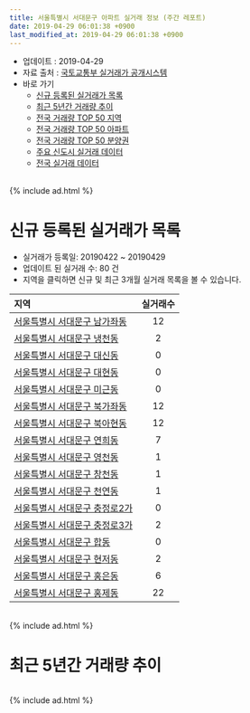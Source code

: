 ```yaml
---
title: 서울특별시 서대문구 아파트 실거래 정보 (주간 레포트)
date: 2019-04-29 06:01:38 +0900
last_modified_at: 2019-04-29 06:01:38 +0900
---
```


* 업데이트 : 2019-04-29
* 자료 출처 : [국토교통부 실거래가 공개시스템](http://rt.molit.go.kr)
* 바로 가기
    * [신규 등록된 실거래가 목록](#신규-등록된-실거래가-목록)
    * [최근 5년간 거래량 추이](#최근-5년간-거래량-추이)
    * [전국 거래량 TOP 50 지역](https://inasie.github.io/apt-trade-info/최근-3개월-전국에서-가장-거래가-많이-발생한-지역)
    * [전국 거래량 TOP 50 아파트](https://inasie.github.io/apt-trade-info/최근-3개월-전국에서-가장-거래가-많이-발생한-아파트)
    * [전국 거래량 TOP 50 분양권](https://inasie.github.io/apt-trade-info/최근-3개월-전국에서-가장-거래가-많이-발생한-분양권)
    * [주요 신도시 실거래 데이터](https://inasie.github.io/apt-trade-info/주요-신도시)
    * [전국 실거래 데이터](https://inasie.github.io/apt-trade-info/전국)

<br>
{% include ad.html %}
<br>

# 신규 등록된 실거래가 목록
* 실거래가 등록일: 20190422 ~ 20190429
* 업데이트 된 실거래 수: 80 건
* 지역을 클릭하면 신규 및 최근 3개월 실거래 목록을 볼 수 있습니다.


|지역|실거래수|
|:---|:---:|
|[서울특별시 서대문구 남가좌동](https://inasie.github.io/apt-trade-info/서울특별시-서대문구-남가좌동)|12|
|[서울특별시 서대문구 냉천동](https://inasie.github.io/apt-trade-info/서울특별시-서대문구-냉천동)|2|
|[서울특별시 서대문구 대신동](https://inasie.github.io/apt-trade-info/서울특별시-서대문구-대신동)|0|
|[서울특별시 서대문구 대현동](https://inasie.github.io/apt-trade-info/서울특별시-서대문구-대현동)|0|
|[서울특별시 서대문구 미근동](https://inasie.github.io/apt-trade-info/서울특별시-서대문구-미근동)|0|
|[서울특별시 서대문구 북가좌동](https://inasie.github.io/apt-trade-info/서울특별시-서대문구-북가좌동)|12|
|[서울특별시 서대문구 북아현동](https://inasie.github.io/apt-trade-info/서울특별시-서대문구-북아현동)|12|
|[서울특별시 서대문구 연희동](https://inasie.github.io/apt-trade-info/서울특별시-서대문구-연희동)|7|
|[서울특별시 서대문구 영천동](https://inasie.github.io/apt-trade-info/서울특별시-서대문구-영천동)|1|
|[서울특별시 서대문구 창천동](https://inasie.github.io/apt-trade-info/서울특별시-서대문구-창천동)|1|
|[서울특별시 서대문구 천연동](https://inasie.github.io/apt-trade-info/서울특별시-서대문구-천연동)|1|
|[서울특별시 서대문구 충정로2가](https://inasie.github.io/apt-trade-info/서울특별시-서대문구-충정로2가)|0|
|[서울특별시 서대문구 충정로3가](https://inasie.github.io/apt-trade-info/서울특별시-서대문구-충정로3가)|2|
|[서울특별시 서대문구 합동](https://inasie.github.io/apt-trade-info/서울특별시-서대문구-합동)|0|
|[서울특별시 서대문구 현저동](https://inasie.github.io/apt-trade-info/서울특별시-서대문구-현저동)|2|
|[서울특별시 서대문구 홍은동](https://inasie.github.io/apt-trade-info/서울특별시-서대문구-홍은동)|6|
|[서울특별시 서대문구 홍제동](https://inasie.github.io/apt-trade-info/서울특별시-서대문구-홍제동)|22|


<br>
{% include ad.html %}
<br>

# 최근 5년간 거래량 추이


<div style="width:100%;">
    <canvas id="deal_progress" height="200"></canvas>
</div>

<script>
new Chart(document.getElementById("deal_progress"), {
    type: 'line',
    data: {
        labels: ['201404','201405','201406','201407','201408','201409','201410','201411','201412','201501','201502','201503','201504','201505','201506','201507','201508','201509','201510','201511','201512','201601','201602','201603','201604','201605','201606','201607','201608','201609','201610','201611','201612','201701','201702','201703','201704','201705','201706','201707','201708','201709','201710','201711','201712','201801','201802','201803','201804','201805','201806','201807','201808','201809','201810','201811','201812','201901','201902','201903','201904'],
        datasets: [{
            label: '매매',
            pointRadius: 1,
            data: [148, 152, 147, 176, 258, 232, 248, 179, 173, 301, 251, 412, 342, 283, 320, 301, 258, 243, 272, 195, 148, 181, 235, 402, 377, 287, 325, 353, 308, 310, 325, 197, 139, 115, 175, 204, 211, 322, 389, 390, 218, 249, 218, 247, 265, 466, 347, 338, 201, 164, 205, 219, 462, 215, 112, 52, 47, 66, 54, 72, 17],
            borderColor: "rgba(255, 201, 14, 1)",
            backgroundColor: "rgba(255, 201, 14, 0.5)",
            fill: false,
            lineTension: 0
        },{
            label: '전월세',
            pointRadius: 1,
            data: [265, 257, 228, 271, 313, 309, 428, 351, 319, 379, 276, 349, 222, 233, 268, 306, 311, 312, 395, 387, 487, 392, 308, 303, 270, 227, 225, 221, 234, 255, 343, 290, 377, 377, 429, 284, 235, 306, 306, 283, 329, 343, 326, 381, 435, 461, 400, 405, 288, 276, 255, 260, 243, 241, 267, 249, 358, 499, 328, 239, 107],
            borderColor: "rgba(0, 141, 185, 1)",
            backgroundColor: "rgba(0, 141, 185, 0.5)",
            fill: false,
            lineTension: 0
        }
        ]
    },
    options: {
        responsive: true,
        title: {
            display: false
        },
        tooltips: {
            mode: 'index',
            intersect: false
        },
        hover: {
            mode: 'nearest',
            intersect: true
        },
        scales: {
            xAxes: [{
                display: true,
                scaleLabel: {
                    display: true,
                    labelString: '년/월'
                }
            }],
            yAxes: [{
                display: true,
                ticks: {
                    suggestedMin: 0,
                },
                scaleLabel: {
                    display: true,
                    labelString: '실거래 수'
                }
            }]
        }
    }
});

</script>


<br>
{% include ad.html %}
<br>

